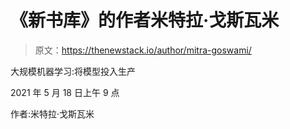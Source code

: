# 《新书库》的作者米特拉·戈斯瓦米

> 原文：<https://thenewstack.io/author/mitra-goswami/>

大规模机器学习:将模型投入生产

2021 年 5 月 18 日上午 9 点

作者:米特拉·戈斯瓦米